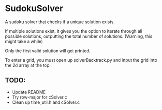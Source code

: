 # SudokuSolver

A sudoku solver that checks if a unique solution exists. 

If multiple solutions exist, it gives you the option to iterate through all possible solutions, outputting the total number of solutions. (Warning, this might take a while)

Only the first valid solution will get printed.

To enter a grid, you must open up solverBacktrack.py and input the grid into the 2d array at the top.

## TODO:
* Update README
* Try row-major for cSolver.c
* Clean up time_util.h and cSolver.c